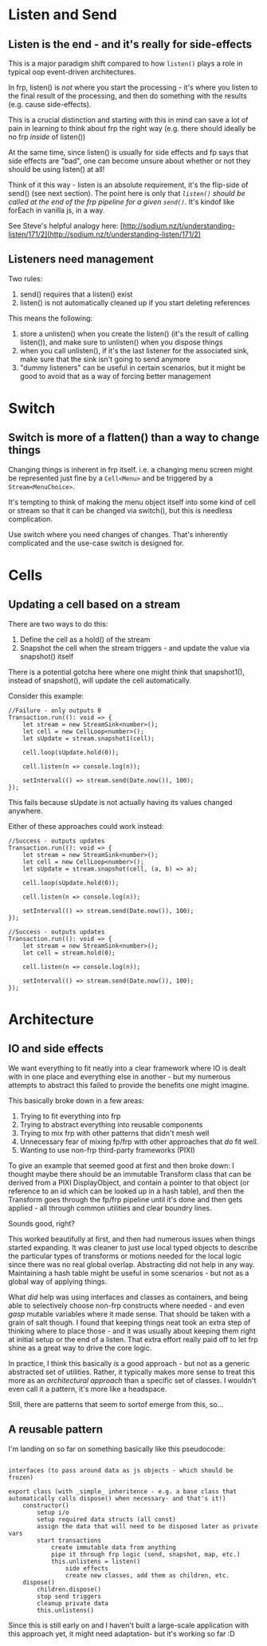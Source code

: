 # Listen and Send

## Listen is the end - and it's really for side-effects

This is a major paradigm shift compared to how `listen()` plays a role in typical oop event-driven architectures.

In frp, listen() is _not_ where you start the processing - it's where you listen to the final result of the processing, and then do something with the results (e.g. cause side-effects).

This is a crucial distinction and starting with this in mind can save a lot of pain in learning to think about frp the right way (e.g. there should ideally be no frp _inside_ of listen())

At the same time, since listen() is usually for side effects and fp says that side effects are "bad", one can become unsure about whether or not they should be using listen() at all!

Think of it this way - listen is an absolute requirement, it's the flip-side of send() (see next section). The point here is only that _`listen()` should be called at the end of the frp pipeline for a given `send()`_. It's kindof like forEach in vanilla js, in a way.

See Steve's helpful analogy here: [http://sodium.nz/t/understanding-listen/171/2](http://sodium.nz/t/understanding-listen/171/2)

## Listeners need management

Two rules:

1. send() requires that a listen() exist
2. listen() is not automatically cleaned up if you start deleting references

This means the following:

1. store a unlisten() when you create the listen() (it's the result of calling listen()), and make sure to unlisten() when you dispose things
2. when you call unlisten(), if it's the last listener for the associated sink, make sure that the sink isn't going to send anymore
3. "dummy listeners" can be useful in certain scenarios, but it might be good to avoid that as a way of forcing better management

# Switch

## Switch is more of a flatten() than a way to change things

Changing things is inherent in frp itself. i.e. a changing menu screen might be represented just fine by a `Cell<Menu>` and be triggered by a `Stream<MenuChoice>`.

It's tempting to think of making the menu object itself into some kind of cell or stream so that it can be changed via switch(), but this is needless complication.

Use switch where you need changes of changes. That's inherently complicated and the use-case switch is designed for.

# Cells

## Updating a cell based on a stream

There are two ways to do this:

1. Define the cell as a hold() of the stream
2. Snapshot the cell when the stream triggers - and update the value via snapshot() itself

There is a potential gotcha here where one might think that snapshot1(), instead of snapshot(), will update the cell automatically.

Consider this example:

```
//Failure - only outputs 0
Transaction.run((): void => {
    let stream = new StreamSink<number>();
    let cell = new CellLoop<number>();
    let sUpdate = stream.snapshot1(cell);

    cell.loop(sUpdate.hold(0));

    cell.listen(n => console.log(n));

    setInterval(() => stream.send(Date.now()), 100);
});
```

This fails because sUpdate is not actually having its values changed anywhere.

Either of these approaches could work instead:

```
//Success - outputs updates
Transaction.run((): void => {
    let stream = new StreamSink<number>();
    let cell = new CellLoop<number>();
    let sUpdate = stream.snapshot(cell, (a, b) => a);

    cell.loop(sUpdate.hold(0));

    cell.listen(n => console.log(n));

    setInterval(() => stream.send(Date.now()), 100);
});
```

```
//Success - outputs updates
Transaction.run((): void => {
    let stream = new StreamSink<number>();
    let cell = stream.hold(0);

    cell.listen(n => console.log(n));

    setInterval(() => stream.send(Date.now()), 100);
});
```

# Architecture

## IO and side effects

We want everything to fit neatly into a clear framework where IO is dealt with in one place and everything else in another - but my numerous attempts to abstract this failed to provide the benefits one might imagine.

This basically broke down in a few areas:
1. Trying to fit everything into frp
2. Trying to abstract everything into reusable components
3. Trying to mix frp with other patterns that didn't mesh well
4. Unnecessary fear of mixing fp/frp with other approaches that _do_ fit well.
5. Wanting to use non-frp third-party frameworks (PIXI)

To give an example that seemed good at first and then broke down: I thought maybe there should be an immutable Transform class that can be derived from a PIXI DisplayObject, and contain a pointer to that object (or reference to an id which can be looked up in a hash table), and then the Transform goes through the fp/frp pipeline until it's done and then gets applied - all through common utilities and clear boundry lines.

Sounds good, right?

This worked beautifully at first, and then had numerous issues when things started expanding. It was cleaner to just use local typed objects to describe the particular types of transforms or motions needed for the local logic since there was no real global overlap. Abstracting did not help in any way. Maintaining a hash table might be useful in some scenarios - but not as a global way of applying things.

What _did_ help was using interfaces and classes as containers, and being able to selectively choose non-frp constructs where needed - and even _gasp_ mutable variables where it made sense. That should be taken with a grain of salt though. I found that keeping things neat took an extra step of thinking where to place those - and it was usually about keeping them right at initial setup or the end of a listen. That extra effort really paid off to let frp shine as a great way to drive the core logic.

In practice, I think this basically _is_ a good approach - but not as a generic abstracted set of utilities. Rather, it typically makes more sense to treat this more as an _architectural approach_ than a specific set of classes. I wouldn't even call it a pattern, it's more like a headspace.

Still, there are patterns that seem to sortof emerge from this, so...

## A reusable pattern

I'm landing on so far on something basically like this pseudocode:

```

interfaces (to pass around data as js objects - which should be frozen)

export class (with _simple_ inheritence - e.g. a base class that automatically calls dispose() when necessary- and that's it!) 
    constructor()
        setup i/o
        setup required data structs (all const)
        assign the data that will need to be disposed later as private vars
        start transactions
            create immutable data from anything
            pipe it through frp logic (send, snapshot, map, etc.)
            this.unlistens = listen()
                side effects
                create new classes, add them as children, etc.
    dispose()
        children.dispose()
        stop send triggers
        cleanup private data
        this.unlistens()
```

Since this is still early on and I haven't built a large-scale application with this approach yet, it might need adaptation- but it's working so far :D